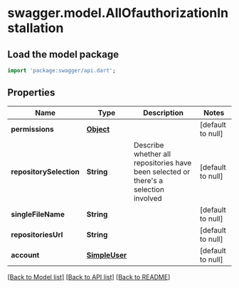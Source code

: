 # swagger.model.AllOfauthorizationInstallation

## Load the model package
```dart
import 'package:swagger/api.dart';
```

## Properties
Name | Type | Description | Notes
------------ | ------------- | ------------- | -------------
**permissions** | [**Object**](Object.md) |  | [default to null]
**repositorySelection** | **String** | Describe whether all repositories have been selected or there&#x27;s a selection involved | [default to null]
**singleFileName** | **String** |  | [default to null]
**repositoriesUrl** | **String** |  | [default to null]
**account** | [**SimpleUser**](SimpleUser.md) |  | [default to null]

[[Back to Model list]](../README.md#documentation-for-models) [[Back to API list]](../README.md#documentation-for-api-endpoints) [[Back to README]](../README.md)

